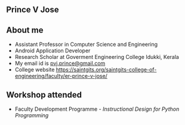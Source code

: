 ## Prince V Jose
## About me
- Assistant Professor in Computer Science and Engineering
- Android Application Developer
- Research Scholar at Goverment Engineering College Idukki, Kerala
- My email id is <pvj.prince@gmail.com>
- College website <https://saintgits.org/saintgits-college-of-engineering/faculty/er-prince-v-jose/>


## Workshop attended
- Faculty Development Programme - *Instructional Design for Python Programming*

<!--
**PrinceVJose/PrinceVJose** is a ✨ _special_ ✨ repository because its `README.md` (this file) appears on your GitHub profile.

Here are some ideas to get you started:

- 🔭 I’m currently working as Assistant Professor in CSE ...
- 🌱 I’m currently learning ...
- 👯 I’m looking to collaborate on ...
- 🤔 I’m looking for help with ...
- 💬 Ask me about ...
- 📫 How to reach me: ...
- 😄 Pronouns: ...
- ⚡ Fun fact: ...
-->
